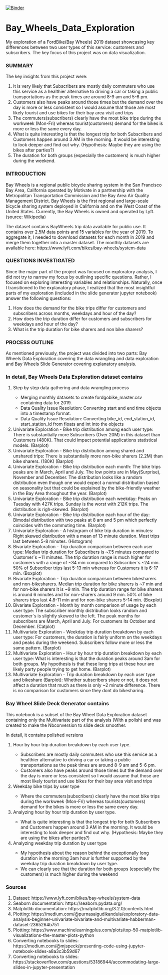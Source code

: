 [![Binder](https://mybinder.org/badge_logo.svg)](https://mybinder.org/v2/gh/Jaroslav-Tran/Bay_Wheels_Data_Exploration/master)

# Bay_Wheels_Data_Exploration
My exploration of a FordBike(Bay Wheels) 2019 dataset showcasing key differences between two user types of this service: customers and subscribers. The key focus of this project was on data visualization.

### SUMMARY
The key insights from this project were:
<ol>
     <li> It is very likely that Subscribers are mostly daily commuters who use this service as a healthier alternative to driving a car or taking a public transportations as the peak times are around 8-9 am and 5-6 pm. </li>
     <li> Customers also have peaks around those times but the demand over the day is more or less consistent so I would assume that those are most likely tourist and use bikes for their bay area visit and trips </li>
     <li> The commuters(subscribers) clearly have the most bike trips during the workweek (Mon-Fri) whereas tourist(customers) demand for the bikes is more or less the same every day. </li>
     <li> What is quite interesting is that the longest trip for both Subscribers and Customers happen around 3 AM in the morning. It would be interesting to look deeper and find out why. (Hypothesis: Maybe they are using the bikes after parties?)</li>
     <li> The duration for both groups (especially the customers) is much higher during the weekend.</li>
</ol>


### INTRODUCTION
Bay Wheels is a regional public bicycle sharing system in the San Francisco Bay Area, California operated by Motivate in a partnership with the Metropolitan Transportation Commission and the Bay Area Air Quality Management District. Bay Wheels is the first regional and large-scale bicycle sharing system deployed in California and on the West Coast of the United States. Currently, the Bay Wheels is owned and operated by Lyft. (source: Wikipedia)

The dataset contains BayWheels trip data available for public use. It contains over 2.5M data points and 15 variables for the year of 2019. To aggregate it, I needed to download datasets for each month in 2019 and merge them together into a master dataset. The monthly datasets are available here: https://www.lyft.com/bikes/bay-wheels/system-data


### QUESTIONS INVESTIGATED
Since the major part of the project was focused on exploratory analysis, I did not try to narrow my focus by outlining specific questions. Rather, I focused on exploring interesting variables and relationships. Naturally, once I transitioned to the explanatory phase, I realized that the most insightful parts of my exploration (included in the slide generator jupyter notebook) answer the following questions:
<ol>
  <li> How does the demand for the bike trips differ for customers and subscribers across months, weekdays and hour of the day? </li>
  <li> How does the trip duration differ for customers and subscribers for weekdays and hour of the day? </li>
  <li> What is the trip duration for bike sharers and non bike sharers? </li>
</ol>

### PROCESS OUTLINE
As mentioned previously, the project was divided into two parts: Bay Wheels Data Exploration covering the data wrangling and data exploration and Bay Wheels Slide Generator covering explanatory analysis.

<h3> In detail, Bay Wheels Data Exploration dataset contains </h3>
<ol>
    <li> Step by step data gathering and data wrangling process </li>
        <ul>
            <li> Merging monthly datasets to create fordgobike_master.csv containing data for 2019. </li>
            <li> Data Quality Issue Resolution: Converting start and end time objects into a timestamp format.</li>
            <li> Data Quality Issue Resolution: Converting bike_id, end_station_id, start_station_id from floats and int into the objects </li>
        </ul>
    <li> Univariate Exploration - Bike trip distribution among each user type: There is substantially more Subscribers (Over 20M) in this dataset than Customers (480K). That could impact potential applications statistical models. (Barplot) </li>
    <li> Univariate Exploration - Bike trip distribution among shared and unshared trips: There is substantially more non-bike sharers (2.2M) than bike sharers. (180K) (Barplot) </li>
    <li> Univariate Exploration - Bike trip distribution each month: The bike trips peaks are in March, April and July. The low points are in May(Surprise), November and December. The distribution looks like a random distribution even though one would expect a normal distribution based on seasonality but that could be explained by the bike-friendly weather in the Bay Area throughout the year. (Barplot) </li>
    <li> Univariate Exploration - Bike trip distribution each weekday: Peaks on Tuesday with 427K trips. Sunday is the worst with 212K trips. The distribution is righ-skewed. (Barplot) </li>
    <li> Univariate Exploration - Bike trip distribution each hour of the day: Bimodal distribution with two peaks at 8 am and 5 pm which perfectly coincides with the commuting time. (Barplot) </li>
    <li> Univariate Exploration - A histogram of bike trip duration in minutes: Right skewed distribution with a mean of 13 minute duration. Most trips last between 5-8 minutes. (Histogram)  </li>
    <li> Bivariate Exploration - Trip duration comparison between each user type: Median trip duration for Subscribers is ~7.5 minutes compared to Customer´s ~11 minutes. The trip duration range is much higher for customers with a range of ~34 min compared to Subscriber´s ~24 min. 50% of Subscriber trips last 5-13 min whereas for Customers it is 6-17 min. (Boxplot) </li>
    <li> Bivariate Exploration - Trip duration comparison between bikesharers and non-bikesharers. Median trip duration for bike sharers is ~7 min and for non-bike sharers it is ~9 min. The trip duration range for bike sharers is around 6 minutes and for non-sharers around 9 min. 50% of bike sharers trips last 4.8-11 min and for non-bike sharers 5-14 min. (Boxplot) </li>
    <li> Bivariate Exploration - Month by month comparison of usage by each user type: The subscriber monthly distribution looks random and customer´s is slightly skewed to the left. The peak months for subscribers are March, April and July. For customers its October and December. (Catplot) </li>
    <li> Multivariate Exploration - Weekday trip duration breakdown by each user type: For customers, the duration is fairly uniform on the weekdays and peaks during the weekend. Subscribers follow more or less the same pattern. (Barplot) </li>
    <li> Multivariate Exploration - Hour by hour trip duration breakdown by each user type: What is interesting is that the duration peaks around 3am for both groups. My hypothesis is that these long trips at these hour are likely party people trying to get home. (Barplot) </li>
    <li> Multivariate Exploration - Trip duration breakdown by each user type and bikeshare (Barplot): Whether subscribers share or not, it does not affect a duration that much as there is only ~2 minute difference. There is no comparison for customers since they dont do bikesharing. </li>
</ol>

<h3> Bay Wheel Slide Deck Generator contains </h3>
<p> This notebook is a subset of the Bay Wheel Data Exploration dataset containing 
only the Multivariate part of the analysis (With a polish) and was created to make the Nbconversion to slide deck smoother. </p>
<p> In detail, it contains polished versions  </p>
<ol>
     <li> Hour by hour trip duration breakdown by each user type. </li>
          <ul>
               <li> Subscribers are mostly daily commuters who use this service as a healthier alternative to driving a car or taking a public transportations as the peak times are around 8-9 am and 5-6 pm.</li>
               <li> Customers also have peaks around those times but the demand over the day is more or less consistent so I would assume that those are most likely tourist and use bikes for their bay area visit and trips </li>
          </ul>
     <li> Weekday bike trips by user type </li>
          <ul>
               <li> Where the commuters(subscribers) clearly have the most bike trips during the workweek (Mon-Fri) whereas tourists(customers) demand for the bikes is more or less the same every day.</li>
          </ul>
      <li> Analyzing hour by hour trip duration by user type. </li>
          <ul>
               <li> What is quite interesting is that the longest trip for both Subscribers and Customers happen around 3 AM in the morning. It would be interesting to look deeper and find out why. (Hypothesis: Maybe they are using the bikes after parties?) </li>
          </ul>
     <li> Analyzing weekday trip duration by user type </li>
          <ul>
               <li> My hypothesis about the reason behind the exceptionally long duration in the morning 3am hour is further supported by the weekday trip duration breakdown by user type.</li>
               <li> We can clearly see that the duration for both groups (especially the customers) is much higher during the weekend </li>
          </ul>
 </ol>


### Sources
<ol>
    <li>Dataset: https://www.lyft.com/bikes/bay-wheels/system-data </li>
    <li>Seaborn documentation: https://seaborn.pydata.org/ </li>
    <li>Matplotlib documentation: https://matplotlib.org/3.2.0/contents.html </li>
    <li>Plotting: https://medium.com/@purnasaigudikandula/exploratory-data-analysis-beginner-univariate-bivariate-and-multivariate-habberman-dataset-2365264b751 </li>
    <li>Plotting: https://www.machinelearningplus.com/plots/top-50-matplotlib-visualizations-the-master-plots-python</li>
    <li> Converting notebooks to slides: https://medium.com/@mjspeck/presenting-code-using-jupyter-notebook-slides-a8a3c3b59d67</li>
    <li> Converting notebooks to slides: https://stackoverflow.com/questions/53186944/accommodating-large-slides-in-jupyter-presentation</li>
 </ol>
